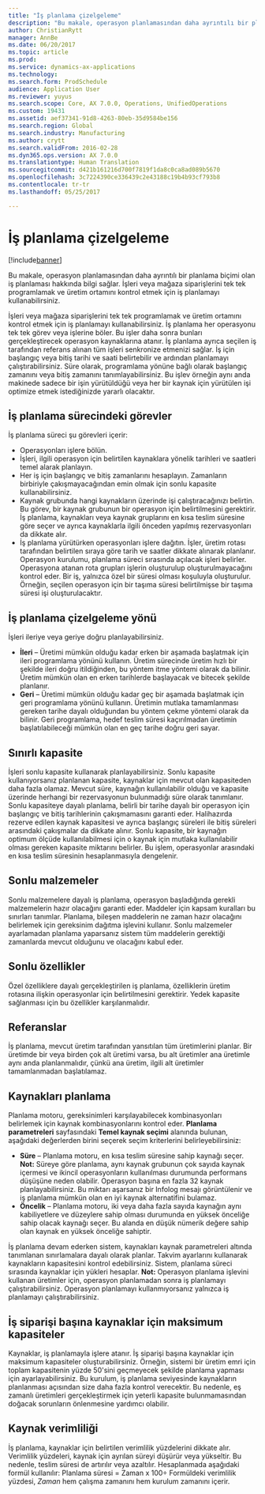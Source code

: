 ```yaml
---
title: "İş planlama çizelgeleme"
description: "Bu makale, operasyon planlamasından daha ayrıntılı bir planlama biçimi olan iş planlaması hakkında bilgi sağlar. İşleri veya mağaza siparişlerini tek tek programlamak ve üretim ortamını kontrol etmek için iş planlamayı kullanabilirsiniz."
author: ChristianRytt
manager: AnnBe
ms.date: 06/20/2017
ms.topic: article
ms.prod: 
ms.service: dynamics-ax-applications
ms.technology: 
ms.search.form: ProdSchedule
audience: Application User
ms.reviewer: yuyus
ms.search.scope: Core, AX 7.0.0, Operations, UnifiedOperations
ms.custom: 19431
ms.assetid: aef37341-91d8-4263-80eb-35d9584be156
ms.search.region: Global
ms.search.industry: Manufacturing
ms.author: crytt
ms.search.validFrom: 2016-02-28
ms.dyn365.ops.version: AX 7.0.0
ms.translationtype: Human Translation
ms.sourcegitcommit: d421b161216d700f7819f1da8c0ca8ad089b5670
ms.openlocfilehash: 3c7224390ce336439c2e43188c19b4b93cf793b8
ms.contentlocale: tr-tr
ms.lasthandoff: 05/25/2017

---
```


# <a name="job-scheduling"></a>İş planlama çizelgeleme

[!include[banner](../includes/banner.md)]


Bu makale, operasyon planlamasından daha ayrıntılı bir planlama biçimi olan iş planlaması hakkında bilgi sağlar. İşleri veya mağaza siparişlerini tek tek programlamak ve üretim ortamını kontrol etmek için iş planlamayı kullanabilirsiniz.

İşleri veya mağaza siparişlerini tek tek programlamak ve üretim ortamını kontrol etmek için iş planlamayı kullanabilirsiniz. İş planlama her operasyonu tek tek görev veya işlerine böler. Bu işler daha sonra bunları gerçekleştirecek operasyon kaynaklarına atanır. İş planlama ayrıca seçilen iş tarafından referans alınan tüm işleri senkronize etmenizi sağlar. İş için başlangıç veya bitiş tarihi ve saati belirtebilir ve ardından planlamayı çalıştırabilirsiniz. Süre olarak, programlama yönüne bağlı olarak başlangıç zamanını veya bitiş zamanını tanımlayabilirsiniz. Bu işlev örneğin aynı anda makinede sadece bir işin yürütüldüğü veya her bir kaynak için yürütülen işi optimize etmek istediğinizde yararlı olacaktır.

## <a name="tasks-in-the-job-scheduling-process"></a>İş planlama sürecindeki görevler
İş planlama süreci şu görevleri içerir:

-   Operasyonları işlere bölün.
-   İşleri, ilgili operasyon için belirtilen kaynaklara yönelik tarihleri ve saatleri temel alarak planlayın.
-   Her iş için başlangıç ve bitiş zamanlarını hesaplayın. Zamanların birbiriyle çakışmayacağından emin olmak için sonlu kapasite kullanabilirsiniz.
-   Kaynak grubunda hangi kaynakların üzerinde işi çalıştıracağınızı belirtin. Bu görev, bir kaynak grubunun bir operasyon için belirtilmesini gerektirir. İş planlama, kaynakları veya kaynak gruplarını en kısa teslim süresine göre seçer ve ayrıca kaynaklarla ilgili önceden yapılmış rezervasyonları da dikkate alır.
-   İş planlama yürütürken operasyonları işlere dağıtın. İşler, üretim rotası tarafından belirtilen sıraya göre tarih ve saatler dikkate alınarak planlanır. Operasyon kurulumu, planlama süreci sırasında açılacak işleri belirler. Operasyona atanan rota grupları işlerin oluşturulup oluşturulmayacağını kontrol eder. Bir iş, yalnızca özel bir süresi olması koşuluyla oluşturulur. Örneğin, seçilen operasyon için bir taşıma süresi belirtilmişse bir taşıma süresi işi oluşturulacaktır.

## <a name="scheduling-direction"></a>İş planlama çizelgeleme yönü
İşleri ileriye veya geriye doğru planlayabilirsiniz.

-   **İleri** – Üretimi mümkün olduğu kadar erken bir aşamada başlatmak için ileri programlama yönünü kullanın. Üretim sürecinde üretim hızlı bir şekilde ileri doğru itildiğinden, bu yöntem itme yöntemi olarak da bilinir. Üretim mümkün olan en erken tarihlerde başlayacak ve bitecek şekilde planlanır.
-   **Geri** – Üretimi mümkün olduğu kadar geç bir aşamada başlatmak için geri programlama yönünü kullanın. Üretimin mutlaka tamamlanması gereken tarihe dayalı olduğundan bu yöntem çekme yöntemi olarak da bilinir. Geri programlama, hedef teslim süresi kaçırılmadan üretimin başlatılabileceği mümkün olan en geç tarihe doğru geri sayar.

## <a name="finite-capacity"></a>Sınırlı kapasite
İşleri sonlu kapasite kullanarak planlayabilirsiniz. Sonlu kapasite kullanıyorsanız planlanan kapasite, kaynaklar için mevcut olan kapasiteden daha fazla olamaz. Mevcut süre, kaynağın kullanılabilir olduğu ve kapasite üzerinde herhangi bir rezervasyonun bulunmadığı süre olarak tanımlanır. Sonlu kapasiteye dayalı planlama, belirli bir tarihe dayalı bir operasyon için başlangıç ve bitiş tarihlerinin çakışmamasını garanti eder. Halihazırda rezerve edilen kaynak kapasitesi ve ayrıca başlangıç süreleri ile bitiş süreleri arasındaki çakışmalar da dikkate alınır. Sonlu kapasite, bir kaynağın optimum ölçüde kullanılabilmesi için o kaynak için mutlaka kullanılabilir olması gereken kapasite miktarını belirler. Bu işlem, operasyonlar arasındaki en kısa teslim süresinin hesaplanmasıyla dengelenir.

## <a name="finite-materials"></a>Sonlu malzemeler
Sonlu malzemelere dayalı iş planlama, operasyon başladığında gerekli malzemelerin hazır olacağını garanti eder. Maddeler için kapsam kuralları bu sınırları tanımlar. Planlama, bileşen maddelerin ne zaman hazır olacağını belirlemek için gereksinim dağıtma işlevini kullanır. Sonlu malzemeler ayarlamadan planlama yaparsanız sistem tüm maddelerin gerektiği zamanlarda mevcut olduğunu ve olacağını kabul eder.

## <a name="finite-properties"></a>Sonlu özellikler
Özel özelliklere dayalı gerçekleştirilen iş planlama, özelliklerin üretim rotasına ilişkin operasyonlar için belirtilmesini gerektirir. Yedek kapasite sağlanması için bu özellikler karşılanmalıdır.

## <a name="references"></a>Referanslar
İş planlama, mevcut üretim tarafından yansıtılan tüm üretimlerini planlar. Bir üretimde bir veya birden çok alt üretimi varsa, bu alt üretimler ana üretimle aynı anda planlanmalıdır, çünkü ana üretim, ilgili alt üretimler tamamlanmadan başlatılamaz.

## <a name="schedule-resources"></a>Kaynakları planlama
Planlama motoru, gereksinimleri karşılayabilecek kombinasyonları belirlemek için kaynak kombinasyonlarını kontrol eder. **Planlama parametreleri** sayfasındaki **Temel kaynak seçimi** alanında bulunan, aşağıdaki değerlerden birini seçerek seçim kriterlerini belirleyebilirsiniz:

-   **Süre** – Planlama motoru, en kısa teslim süresine sahip kaynağı seçer. **Not:** Süreye göre planlama, aynı kaynak grubunun çok sayıda kaynak içermesi ve ikincil operasyonların kullanılması durumunda performans düşüşüne neden olabilir. Operasyon başına en fazla 32 kaynak planlayabilirsiniz. Bu miktarı aşarsanız bir Infolog mesajı görüntülenir ve iş planlama mümkün olan en iyi kaynak alternatifini bulamaz.
-   **Öncelik** – Planlama motoru, iki veya daha fazla sayıda kaynağın aynı kabiliyetlere ve düzeylere sahip olması durumunda en yüksek önceliğe sahip olacak kaynağı seçer. Bu alanda en düşük nümerik değere sahip olan kaynak en yüksek önceliğe sahiptir.

İş planlama devam ederken sistem, kaynakları kaynak parametreleri altında tanımlanan sınırlamalara dayalı olarak planlar. Takvim ayarlarını kullanarak kaynakların kapasitesini kontrol edebilirsiniz. Sistem, planlama süreci sırasında kaynaklar için yükleri hesaplar. **Not:** Operasyon planlama işlevini kullanan üretimler için, operasyon planlamadan sonra iş planlamayı çalıştırabilirsiniz. Operasyon planlamayı kullanmıyorsanız yalnızca iş planlamayı çalıştırabilirsiniz.

## <a name="maximum-capacities-for-resources-per-job-order"></a>İş siparişi başına kaynaklar için maksimum kapasiteler
Kaynaklar, iş planlamayla işlere atanır. İş siparişi başına kaynaklar için maksimum kapasiteler oluşturabilirsiniz. Örneğin, sistemi bir üretim emri için toplam kapasitenin yüzde 50'sini geçmeyecek şekilde planlama yapması için ayarlayabilirsiniz. Bu kurulum, iş planlama seviyesinde kaynakların planlanması açısından size daha fazla kontrol verecektir. Bu nedenle, eş zamanlı üretimleri gerçekleştirmek için yeterli kapasite bulunmamasından doğacak sorunların önlenmesine yardımcı olabilir.

## <a name="resource-efficiency"></a>Kaynak verimliliği
İş planlama, kaynaklar için belirtilen verimlilik yüzdelerini dikkate alır. Verimlilik yüzdeleri, kaynak için ayrılan süreyi düşürür veya yükseltir. Bu nedenle, teslim süresi de artırılır veya azaltılır. Hesaplanmada aşağıdaki formül kullanılır: Planlama süresi = Zaman x 100÷ Formüldeki verimlilik yüzdesi, *Zaman* hem çalışma zamanını hem kurulum zamanını içerir.




